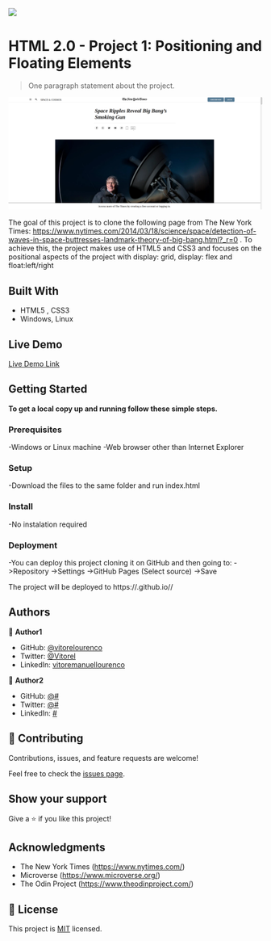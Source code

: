 ![](https://img.shields.io/badge/Microverse-blueviolet)

# HTML 2.0 - Project 1: Positioning and Floating Elements

> One paragraph statement about the project.

![screenshot](./app_screenshot.png)

The goal of this project is to clone the following page from The New York Times: https://www.nytimes.com/2014/03/18/science/space/detection-of-waves-in-space-buttresses-landmark-theory-of-big-bang.html?_r=0 .
To achieve this, the project makes use of HTML5 and CSS3 and focuses on the positional aspects of the project with display: grid, display: flex and float:left/right


## Built With

- HTML5 , CSS3
- Windows, Linux

## Live Demo

[Live Demo Link](https://vitorelourenco.github.io/NewYorkTimesClone/)


## Getting Started

**To get a local copy up and running follow these simple steps.**

### Prerequisites

-Windows or Linux machine 
-Web browser other than Internet Explorer

### Setup

-Download the files to the same folder and run index.html

### Install

-No instalation required

### Deployment

-You can deploy this project cloning it on GitHub and then going to:
->Repository
->Settings
->GitHub Pages
(Select source)
->Save

The project will be deployed to https://<yourgithubusername>.github.io/<repositorysname>/

## Authors

👤 **Author1**

- GitHub: [@vitorelourenco](https://github.com/vitorelourenco)
- Twitter: [@Vitorel](https://twitter.com/Vitorel)
- LinkedIn: [vitoremanuellourenco](https://www.linkedin.com/in/vitoremanuellourenco/)

👤 **Author2**

- GitHub: [@#](https://#)
- Twitter: [@#](https://#)
- LinkedIn: [#](https://#)

## 🤝 Contributing

Contributions, issues, and feature requests are welcome!

Feel free to check the [issues page](https://github.com/vitorelourenco/NewYorkTimesClone/issues).

## Show your support

Give a ⭐️ if you like this project!

## Acknowledgments

- The New York Times (https://www.nytimes.com/)
- Microverse (https://www.microverse.org/)
- The Odin Project (https://www.theodinproject.com/)

## 📝 License

This project is [MIT](lic.url) licensed.

